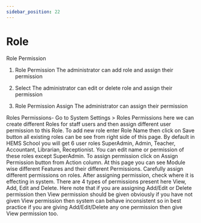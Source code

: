 ```yaml
---
sidebar_position: 22
---
```

 
# Role
Role Permission

1. Role Permission
The administrator can add role and assign their permission

2. Select
The administrator can edit or delete role and assign their permission

3. Role Permission Assign
The administrator can assign their permission

Roles Permissions- Go to System Settings > Roles Permissions here we can create different Roles for staff users and then assign different user permission to this Role. To add new role enter Role Name then click on Save button all existing roles can be see from right side of this page. By default in HEMS School you will get 6 user roles SuperAdmin, Admin, Teacher, Accountant, Librarian, Receptionist. You can edit name or permission of these roles except SuperAdmin. To assign permission click on Assign Permission button from Action column. At this page you can see Module wise different Features and their different Permissions. Carefully assign different permissions on roles. After assigning permission, check where it is effecting in system. There are 4 types of permissions present here View, Add, Edit and Delete. Here note that if you are assigning Add/Edit or Delete permission then View permission should be given obviously if you have not given View permission then system can behave inconsistent so in best practice if you are giving Add/Edit/Delete any one permission then give View permission too.